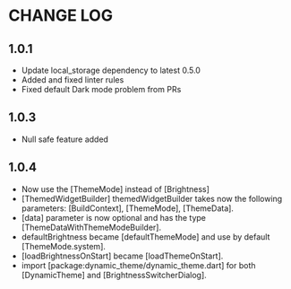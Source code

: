 # CHANGE LOG

## 1.0.1

- Update local_storage dependency to latest 0.5.0
- Added and fixed linter rules
- Fixed default Dark mode problem from PRs

## 1.0.3

- Null safe feature added

## 1.0.4

- Now use the [ThemeMode] instead of [Brightness]
- [ThemedWidgetBuilder] themedWidgetBuilder takes now the following parameters: [BuildContext], [ThemeMode], [ThemeData].
- [data] parameter is now optional and has the type [ThemeDataWithThemeModeBuilder].
- defaultBrightness became [defaultThemeMode] and use by default [ThemeMode.system].
- [loadBrightnessOnStart] became [loadThemeOnStart].
- import [package:dynamic_theme/dynamic_theme.dart] for both [DynamicTheme] and [BrightnessSwitcherDialog].